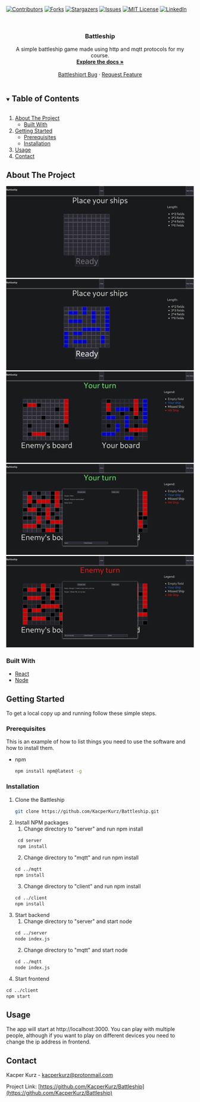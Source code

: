 [![Contributors][contributors-shield]][contributors-url]
[![Forks][forks-shield]][forks-url]
[![Stargazers][stars-shield]][stars-url]
[![Issues][issues-shield]][issues-url]
[![MIT License][license-shield]][license-url]
[![LinkedIn][linkedin-shield]][linkedin-url]



<!-- PROJECT LOGO -->
<br />
<p align="center">
  <a href="https://github.com/KacperKurz/Battleship">
  </a>

  <h3 align="center">Battleship</h3>

  <p align="center">
    A simple battleship game made using http and mqtt protocols for my course.
    <br />
    <a href="https://github.com/KacperKurz/Battleship"><strong>Explore the docs »</strong></a>
    <br />
    <br />
    <a href="https://github.com/KacperKurz/Battleship/issues">Battleshiprt Bug</a>
    ·
    <a href="https://github.com/KacperKurz/Battleship/issues">Request Feature</a>
  </p>




<!-- TABLE OF CONTENTS -->
<details open="open">
  <summary><h2 style="display: inline-block">Table of Contents</h2></summary>
  <ol>
    <li>
      <a href="#about-the-project">About The Project</a>
      <ul>
        <li><a href="#built-with">Built With</a></li>
      </ul>
    </li>
    <li>
      <a href="#getting-started">Getting Started</a>
      <ul>
        <li><a href="#prerequisites">Prerequisites</a></li>
        <li><a href="#installation">Installation</a></li>
      </ul>
    </li>
    <li><a href="#usage">Usage</a></li>
    <li><a href="#contact">Contact</a></li>
  </ol>
</details>



<!-- ABOUT THE PROJECT -->
## About The Project

![](screenshots/Screenshot_1.png)
![](screenshots/Screenshot_2.png)
![](screenshots/Screenshot_3.png)
![](screenshots/Screenshot_4.png)
![](screenshots/Screenshot_5.png)


### Built With

* [React](https://reactjs.org/)
* [Node](https://nodejs.org/en/)



<!-- GETTING STARTED -->
## Getting Started

To get a local copy up and running follow these simple steps.

### Prerequisites

This is an example of how to list things you need to use the software and how to install them.
* npm
  ```sh
  npm install npm@latest -g
  ```

### Installation

1. Clone the Battleship
   ```sh
   git clone https://github.com/KacperKurz/Battleship.git
   ```
2. Install NPM packages
   1. Change directory to "server" and run npm install
   ```shell
    cd server
    npm install
    ```
   2. Change directory to "mqtt" and run npm install
   ```shell
   cd ../mqtt
   npm install
   ```
   3. Change directory to "client" and run npm install
    ```shell
    cd ../client
    npm install
    ```
3. Start backend
    1. Change directory to "server" and start node
    ```shell
    cd ../server
    node index.js
   ```
   2. Change directory to "mqtt" and start node
   ```shell
   cd ../mqtt
   node index.js
   ```
4. Start frontend
```shell
cd ../client
npm start
```
   



<!-- USAGE EXAMPLES -->
## Usage

The app will start at http://localhost:3000. You can play with multiple people, although if you want to play on different devices you need to change the ip address in frontend.





<!-- CONTACT -->
## Contact

Kacper Kurz - kacperkurz@protonmail.com

Project Link: [https://github.com/KacperKurz/Battleship](https://github.com/KacperKurz/Battleship)







<!-- MARKDOWN LINKS & IMAGES -->
<!-- https://www.markdownguide.org/basic-syntax/#reference-style-links -->
[contributors-shield]: https://img.shields.io/github/contributors/KacperKurz/Battleship.svg?style=for-the-badge
[contributors-url]: https://github.com/KacperKurz/Battleship/graphs/contributors
[forks-shield]: https://img.shields.io/github/forks/KacperKurz/Battleship.svg?style=for-the-badge
[forks-url]: https://github.com/KacperKurz/Battleship/network/members
[stars-shield]: https://img.shields.io/github/stars/KacperKurz/Battleship.svg?style=for-the-badge
[stars-url]: https://github.com/KacperKurz/Battleship/stargazers
[issues-shield]: https://img.shields.io/github/issues/KacperKurz/Battleship.svg?style=for-the-badge
[issues-url]: https://github.com/KacperKurz/Battleship/issues
[license-shield]: https://img.shields.io/github/license/KacperKurz/Battleship.svg?style=for-the-badge
[license-url]: https://github.com/KacperKurz/Battleship/blob/master/LICENSE.txt
[linkedin-shield]: https://img.shields.io/badge/-LinkedIn-black.svg?style=for-the-badge&logo=linkedin&colorB=555
[linkedin-url]: https://linkedin.com/in/kacper-kurz-175707199/
